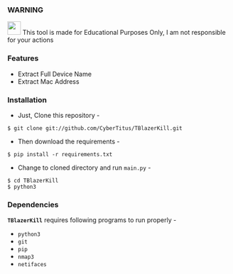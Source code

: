 ### WARNING 

<img src="https://upload.wikimedia.org/wikipedia/commons/thumb/1/17/Warning.svg/832px-Warning.svg.png" width="30" height="30"/> This tool is made for Educational Purposes Only, I am not responsible for your actions


### Features
  - Extract Full Device Name
  - Extract Mac Address

### Installation

- Just, Clone this repository -
```
$ git clone git://github.com/CyberTitus/TBlazerKill.git
```

- Then download the requirements -
```
$ pip install -r requirements.txt
```

- Change to cloned directory and run `main.py` -
```
$ cd TBlazerKill
$ python3
```

### Dependencies

**`TBlazerKill`** requires following programs to run properly - 
- `python3`
- `git`
- `pip`
- `nmap3`
- `netifaces`

